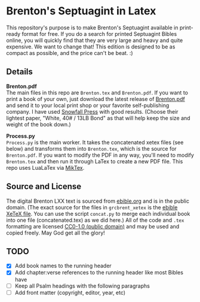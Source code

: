 # Brenton's Septuagint in Latex

This repository's purpose is to make Brenton's Septuagint available in print-ready format for free. If you do a search for printed Septuagint Bibles online, you will quickly find that they are very large and heavy and quite expensive. We want to change that! This edition is designed to be as compact as possible, and the price can't be beat. :) 

## Details
**Brenton.pdf**  
The main files in this repo are `Brenton.tex` and `Brenton.pdf`. If you want to print a book of your own, just download the latest release of [Brenton.pdf](https://github.com/mrgreekgeek/Brenton-LXX-Latex-print-project/releases/latest/download/Brenton.pdf) and send it to your local print shop or your favorite self-publishing company. I have used [Snowfall Press](https://www.snowfallpress.com/) with good results. (Choose their lightest paper, "White, 40# / 13LB Bond" as that will help keep the size and weight of the book down.)

**Process.py**  
`Process.py` is the main worker. It takes the concatenated xetex files (see below) and transforms them into `Brenton.tex`, which is the source for `Brenton.pdf`. If you want to modify the PDF in any way, you'll need to modify `Brenton.tex` and then run it through LaTex to create a new PDF file. This repo uses LuaLaTex via [MikTex](https://miktex.org/).  

## Source and License
The digital Brenton LXX text is sourced from [ebible.org](https://ebible.org/Scriptures/details.php?id=grcbrent) and is in the public domain. (The exact source for the files in `grcbrent_xetex` is the [ebible XeTeX file](https://ebible.org/Scriptures/grcbrent_xetex.zip). You can use the script `concat.py` to merge each individual book into one file (concatenated.tex) as we did here.) All of the code and `.tex` formatting are licensed [CC0-1.0 (public domain)](https://github.com/mrgreekgeek/Brenton-LXX-Latex-print-project/blob/main/LICENSE) and may be used and copied freely. May God get all the glory! 

## TODO 
- [x] Add book names to the running header
- [x] Add chapter:verse references to the running header like most Bibles have 
- [ ] Keep all Psalm headings with the following paragraphs
- [ ] Add front matter (copyright, editor, year, etc)